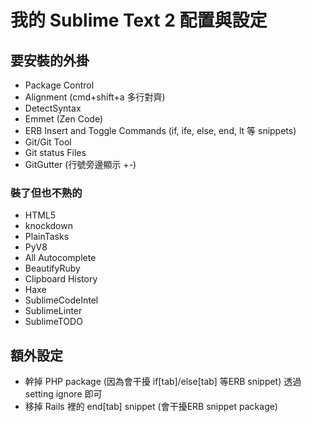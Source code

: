 # 我的 Sublime Text 2 配置與設定
## 要安裝的外掛
* Package Control
* Alignment (cmd+shift+a 多行對齊)
* DetectSyntax
* Emmet (Zen Code)
* ERB Insert and Toggle Commands (if, ife, else, end, lt 等 snippets)
* Git/Git Tool
* Git status Files
* GitGutter (行號旁邊顯示 +-)

### 裝了但也不熟的
* HTML5
* knockdown
* PlainTasks
* PyV8
* All Autocomplete
* BeautifyRuby
* Clipboard History
* Haxe
* SublimeCodeIntel
* SublimeLinter
* SublimeTODO

## 額外設定
* 幹掉 PHP package (因為會干擾 if[tab]/else[tab] 等ERB snippet) 透過 setting ignore 即可
* 移掉 Rails 裡的 end[tab] snippet (會干擾ERB snippet package)
